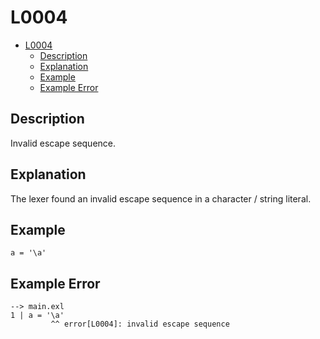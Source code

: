 # L0004

- [L0004](#l0004)
  - [Description](#description)
  - [Explanation](#explanation)
  - [Example](#example)
  - [Example Error](#example-error)

## Description

Invalid escape sequence.

## Explanation

The lexer found an invalid escape sequence in a character / string literal.

## Example

```
a = '\a'
```

## Example Error

```
--> main.exl
1 | a = '\a'
         ^^ error[L0004]: invalid escape sequence
```
